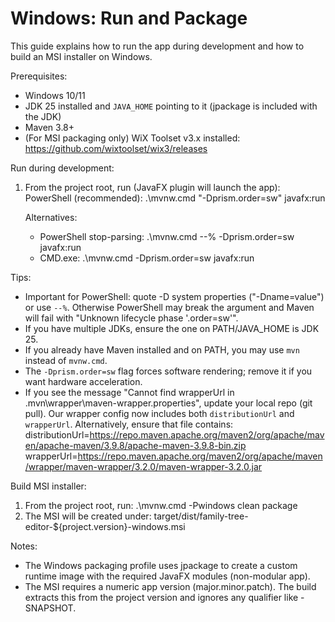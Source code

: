 # Windows: Run and Package

This guide explains how to run the app during development and how to build an MSI installer on Windows.

Prerequisites:
- Windows 10/11
- JDK 25 installed and `JAVA_HOME` pointing to it (jpackage is included with the JDK)
- Maven 3.8+
- (For MSI packaging only) WiX Toolset v3.x installed: https://github.com/wixtoolset/wix3/releases

Run during development:
1. From the project root, run (JavaFX plugin will launch the app):
   PowerShell (recommended):
   .\mvnw.cmd "-Dprism.order=sw" javafx:run
   
   Alternatives:
   - PowerShell stop-parsing:
     .\mvnw.cmd --% -Dprism.order=sw javafx:run
   - CMD.exe:
     .\mvnw.cmd -Dprism.order=sw javafx:run
   
Tips:
- Important for PowerShell: quote -D system properties ("-Dname=value") or use `--%`. Otherwise PowerShell may break the argument and Maven will fail with "Unknown lifecycle phase '.order=sw'".
- If you have multiple JDKs, ensure the one on PATH/JAVA_HOME is JDK 25.
- If you already have Maven installed and on PATH, you may use `mvn` instead of `mvnw.cmd`.
- The `-Dprism.order=sw` flag forces software rendering; remove it if you want hardware acceleration.
- If you see the message "Cannot find wrapperUrl in .mvn\wrapper\maven-wrapper.properties", update your local repo (git pull). Our wrapper config now includes both `distributionUrl` and `wrapperUrl`. Alternatively, ensure that file contains:
  distributionUrl=https://repo.maven.apache.org/maven2/org/apache/maven/apache-maven/3.9.8/apache-maven-3.9.8-bin.zip
  wrapperUrl=https://repo.maven.apache.org/maven2/org/apache/maven/wrapper/maven-wrapper/3.2.0/maven-wrapper-3.2.0.jar

Build MSI installer:
1. From the project root, run:
   .\mvnw.cmd -Pwindows clean package
2. The MSI will be created under:
   target/dist/family-tree-editor-${project.version}-windows.msi

Notes:
- The Windows packaging profile uses jpackage to create a custom runtime image with the required JavaFX modules (non-modular app).
- The MSI requires a numeric app version (major.minor.patch). The build extracts this from the project version and ignores any qualifier like -SNAPSHOT.
